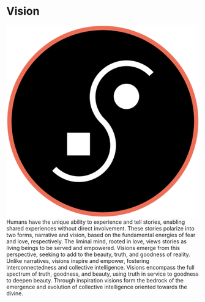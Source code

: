 # Vision
![](Vision.png)
Humans have the unique ability to experience and tell stories, enabling shared experiences without direct involvement. These stories polarize into two forms, narrative and vision, based on the fundamental energies of fear and love, respectively.
The liminal mind, rooted in love, views stories as living beings to be served and empowered. 
Visions emerge from this perspective, seeking to add to the beauty, truth, and goodness of reality. Unlike narratives, visions inspire and empower, fostering interconnectedness and collective intelligence. Visions encompass the full spectrum of truth, goodness, and beauty, using truth in service to goodness to deepen beauty. 
Through inspiration visions form the bedrock of the emergence and evolution of collective intelligence oriented towards the divine.